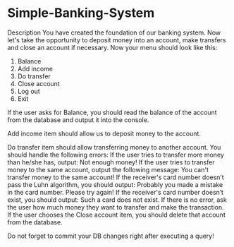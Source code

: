 # Simple-Banking-System
Description
You have created the foundation of our banking system. Now let's take the opportunity to deposit money into an account, make transfers and close an account if necessary.
Now your menu should look like this:
1. Balance
2. Add income
3. Do transfer
4. Close account
5. Log out
0. Exit


If the user asks for Balance, you should read the balance of the account from the database and output it into the console.

Add income item should allow us to deposit money to the account.

Do transfer item should allow transferring money to another account. You should handle the following errors:
    If the user tries to transfer more money than he/she has, output: Not enough money!
    If the user tries to transfer money to the same account, output the following message: You can't transfer money to the same account!
    If the receiver's card number doesn’t pass the Luhn algorithm, you should output: Probably you made a mistake in the card number. Please try again!
    If the receiver's card number doesn’t exist, you should output: Such a card does not exist.
    If there is no error, ask the user how much money they want to transfer and make the transaction.
If the user chooses the Close account item, you should delete that account from the database.

Do not forget to commit your DB changes right after executing a query!
